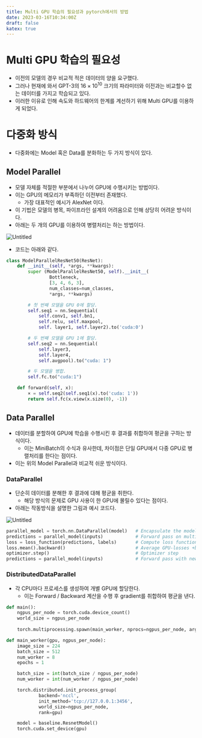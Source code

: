 ```yaml
---
title: Multi GPU 학습의 필요성과 pytorch에서의 방법
date: 2023-03-16T10:34:00Z
draft: false
katex: true
---
```


# Multi GPU 학습의 필요성

- 이전의 모델의 경우 비교적 적은 데이터의 양을 요구했다.
- 그러나 현재에 와서 GPT-3의 $16 \times 10^{10}$ 크기의 파라미터와 이전과는 비교할수 없는 데이터를 가지고 학습되고 있다.
- 이러한 이유로 인해 속도와 하드웨어의 한계를 계선하기 위해 Multi GPU를 이용하게 되었다.

# 다중화 방식

- 다중화에는 Model 혹은 Data를 분화하는 두 가지 방식이 있다.

## Model Parallel

- 모델 자체를 적절한 부분에서 나누어 GPU에 수행시키는 방법이다.
- 이는 GPU의 메모리가 부족하던 이전부터 존재했다.
    - 가장 대표적인 예시가 AlexNet 이다.
- 이 기법은 모델의 병목, 파이프라인 설계의 어려움으로 인해 상당히 어려운 방식이다.
- 아래는 두 개의 GPU를 이용하여 병렬처리는 하는 방법이다.

![Untitled](/Multi%20GPU%20%E1%84%92%E1%85%A1%E1%86%A8%E1%84%89%E1%85%B3%E1%86%B8%E1%84%8B%E1%85%B4%20%E1%84%91%E1%85%B5%E1%86%AF%E1%84%8B%E1%85%AD%E1%84%89%E1%85%A5%E1%86%BC%E1%84%80%E1%85%AA%20pytorch%E1%84%8B%E1%85%A6%E1%84%89%E1%85%A5%E1%84%8B%E1%85%B4%20%E1%84%87%E1%85%A1%E1%86%BC%E1%84%87%E1%85%A5%E1%86%B8%20f72196b5d3224ea7b9161488f2c1a1bf/Untitled.png)

- 코드는 아래와 같다.

```python
class ModelParallelResNet50(ResNet):
	def __init__(self, *args, **kwargs):
		super (ModelParallelResNet50, self).__init__(
				Bottleneck, 
				[3, 4, 6, 3], 
				num_classes=num_classes, 
				*args, **kwargs)

		# 첫 번째 모델을 GPU 0에 할당. 
		self.seq1 = nn.Sequential(
			self.conv1, self.bn1, 
			self.relu, self.maxpool, 
			self. layer1, self.layer2).to('cuda:0')

		# 두 번째 모델을 GPU 1에 할당. 
		self.seq2 = nn.Sequential(
			self.layer3,
			self.layer4, 
			self.avgpool).to("cuda: 1")

		# 두 모델을 병합. 
		self.fc.to("cuda:1")

	def forward(self, x):
		× = self.seq2(self.seq1(x).to('cuda: 1'))
		return self.fc(x.view(x.size(0), -1))
```

## Data Parallel

- 데이터를 분할하여 GPU에 학습을 수행시킨 후 결과를 취합하여 평균을 구하는 방식이다.
    - 이는 MiniBatch의 수식과 유사한데, 차이점은 단일 GPU에서 다중 GPU로 병렬처리를 한다는 점이다.
- 이는 위의 Model Parallel과 비교적 쉬운 방식이다.

### DataParallel

- 단순히 데이터를 분해한 후 결과에 대해 평균을 취한다.
    - 해당 방식의 문제로 GPU 사용이 한 GPU에 몰릴수 있다는 점이다.
- 아래는 작동방식을 설명한 그림과 예시 코드다.

![Untitled](/Multi%20GPU%20%E1%84%92%E1%85%A1%E1%86%A8%E1%84%89%E1%85%B3%E1%86%B8%E1%84%8B%E1%85%B4%20%E1%84%91%E1%85%B5%E1%86%AF%E1%84%8B%E1%85%AD%E1%84%89%E1%85%A5%E1%86%BC%E1%84%80%E1%85%AA%20pytorch%E1%84%8B%E1%85%A6%E1%84%89%E1%85%A5%E1%84%8B%E1%85%B4%20%E1%84%87%E1%85%A1%E1%86%BC%E1%84%87%E1%85%A5%E1%86%B8%20f72196b5d3224ea7b9161488f2c1a1bf/Untitled%201.png)

```python
parallel_model = torch.nn.DataParallel(model) 	# Encapsulate the model
predictions = parallel_model(inputs)			# Forward pass on multi-GPUs
loss = loss_function(predictions, labels) 		# Compute loss function
loss.mean().backward()							# Average GPU-losses +backward pass
optimizer.step()								# Optimizer step
predictions = parallel_model(inputs) 			# Forward pass with new parameters
```

### DistributedDataParallel

- 각 CPU마다 프로세스를 생성하여 개별 GPU에 할당한다.
    - 이는 Forward / Backward 계산을 수행 후 gradient를 취합하여 평균을 낸다.

```python
def main():
    ngpus_per_node = torch.cuda.device_count()
    world_size = ngpus_per_node
 
    torch.multiprocessing.spawn(main_worker, nprocs=ngpus_per_node, args=(ngpus_per_node, ))

def main_worker(gpu, ngpus_per_node):
    image_size = 224
    batch_size = 512
    num_worker = 8
    epochs = 1

    batch_size = int(batch_size / ngpus_per_node)
    num_worker = int(num_worker / ngpus_per_node)

    torch.distributed.init_process_group(
            backend='nccl',
            init_method='tcp://127.0.0.1:3456',
            world_size=ngpus_per_node,
            rank=gpu)

    model = baseline.ResnetModel()
    torch.cuda.set_device(gpu)
```
